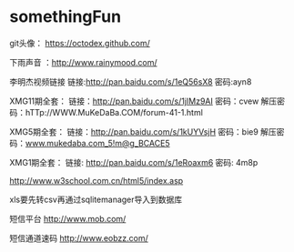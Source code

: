 # somethingFun

git头像：  https://octodex.github.com/

下雨声音 ：http://www.rainymood.com/

李明杰视频链接
链接:http://pan.baidu.com/s/1eQ56sX8 密码:ayn8

XMG11期全套：
链接：http://pan.baidu.com/s/1jIMz9AI 密码：cvew
解压密码：hTTp://WWW.MuKeDaBa.COM/forum-41-1.html

XMG5期全套：
链接：http://pan.baidu.com/s/1kUYVsjH 密码：bie9
解压密码：www.mukedaba.com_5!m@g_BCACE5

XMG1期全套：
链接: http://pan.baidu.com/s/1eRoaxm6 密码: 4m8p

http://www.w3school.com.cn/html5/index.asp


xls要先转csv再通过sqlitemanager导入到数据库

短信平台 http://www.mob.com/

短信通道速码 http://www.eobzz.com/
